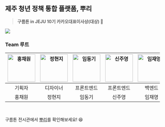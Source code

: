 ## 제주 청년 정책 통합 플랫폼, 뿌리

<!--

**Here are some ideas to get you started:**

🙋‍♀️ A short introduction - what is your organization all about?
🌈 Contribution guidelines - how can the community get involved?
👩‍💻 Useful resources - where can the community find your docs? Is there anything else the community should know?
🍿 Fun facts - what does your team eat for breakfast?
🧙 Remember, you can do mighty things with the power of [Markdown](https://docs.github.com/github/writing-on-github/getting-started-with-writing-and-formatting-on-github/basic-writing-and-formatting-syntax)
-->


> **구름톤 in JEJU 10기 카카오대표이사상(대상) 🥇**

<img src="https://github.com/9OORMTHON-PPOORI/.github/assets/55044278/b7f40c50-7a80-4587-9d2b-75beff8fed36">

### Team 루트

| <img src="https://github.com/9OORMTHON-PPOORI/.github/assets/55044278/c46cf201-fe35-4983-80c8-13a93140ad78" width=90px alt="홍채원"/>  | <img src="https://github.com/9OORMTHON-PPOORI/.github/assets/55044278/a622672b-cef8-4993-a65f-20fbc614106a" width=90px alt="정현지"/>  | <img src="https://github.com/9OORMTHON-PPOORI/.github/assets/55044278/b5606888-f8df-4fda-88d5-d79a9e97b771" width=90px alt="임동기"/>  | <img src="https://github.com/9OORMTHON-PPOORI/.github/assets/55044278/773330f6-d6d9-44c5-a3eb-1b0e3f773fa2" width=90px alt="신주영"/>  | <img src="https://github.com/9OORMTHON-PPOORI/.github/assets/55044278/f1a0ac30-b251-4d62-9877-5a87be0cac92" width=90px alt="임재영"/>  |
| :-----: | :-----: | :-----: | :-----: | :-----: |
| 기획자 | 디자이너 | 프론트엔드 | 프론트엔드 | 백엔드 |
| 홍채원 | 정현지 | 임동기 | 신주영 | 임재영 |

<br>

구름톤 전시관에서 [뿌리](https://9oormthon.goorm.io/83182701-089a-4441-8589-c072b4102fe6)를 확인해보세요! 😆
